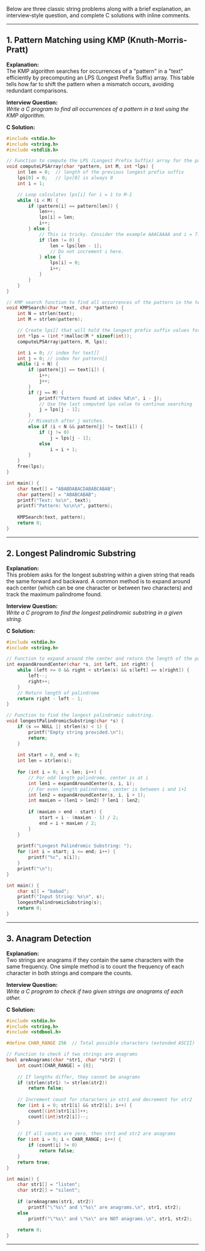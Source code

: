 Below are three classic string problems along with a brief explanation, an interview‐style question, and complete C solutions with inline comments.

---

## 1. Pattern Matching using KMP (Knuth-Morris-Pratt)

**Explanation:**  
The KMP algorithm searches for occurrences of a "pattern" in a "text" efficiently by precomputing an LPS (Longest Prefix Suffix) array. This table tells how far to shift the pattern when a mismatch occurs, avoiding redundant comparisons.

**Interview Question:**  
*Write a C program to find all occurrences of a pattern in a text using the KMP algorithm.*

**C Solution:**
```c
#include <stdio.h>
#include <string.h>
#include <stdlib.h>

// Function to compute the LPS (Longest Prefix Suffix) array for the pattern.
void computeLPSArray(char *pattern, int M, int *lps) {
    int len = 0;  // length of the previous longest prefix suffix
    lps[0] = 0;   // lps[0] is always 0
    int i = 1;

    // Loop calculates lps[i] for i = 1 to M-1
    while (i < M) {
        if (pattern[i] == pattern[len]) {
            len++;
            lps[i] = len;
            i++;
        } else {
            // This is tricky. Consider the example AAACAAAA and i = 7.
            if (len != 0) {
                len = lps[len - 1];
                // Do not increment i here.
            } else {
                lps[i] = 0;
                i++;
            }
        }
    }
}

// KMP search function to find all occurrences of the pattern in the text.
void KMPSearch(char *text, char *pattern) {
    int N = strlen(text);
    int M = strlen(pattern);

    // Create lps[] that will hold the longest prefix suffix values for pattern
    int *lps = (int *)malloc(M * sizeof(int));
    computeLPSArray(pattern, M, lps);

    int i = 0; // index for text[]
    int j = 0; // index for pattern[]
    while (i < N) {
        if (pattern[j] == text[i]) {
            i++;
            j++;
        }
        if (j == M) {
            printf("Pattern found at index %d\n", i - j);
            // Use the last computed lps value to continue searching
            j = lps[j - 1];
        }
        // Mismatch after j matches.
        else if (i < N && pattern[j] != text[i]) {
            if (j != 0)
                j = lps[j - 1];
            else
                i = i + 1;
        }
    }
    free(lps);
}

int main() {
    char text[] = "ABABDABACDABABCABAB";
    char pattern[] = "ABABCABAB";
    printf("Text: %s\n", text);
    printf("Pattern: %s\n\n", pattern);
    
    KMPSearch(text, pattern);
    return 0;
}
```

---

## 2. Longest Palindromic Substring

**Explanation:**  
This problem asks for the longest substring within a given string that reads the same forward and backward. A common method is to expand around each center (which can be one character or between two characters) and track the maximum palindrome found.

**Interview Question:**  
*Write a C program to find the longest palindromic substring in a given string.*

**C Solution:**
```c
#include <stdio.h>
#include <string.h>

// Function to expand around the center and return the length of the palindrome.
int expandAroundCenter(char *s, int left, int right) {
    while (left >= 0 && right < strlen(s) && s[left] == s[right]) {
        left--;
        right++;
    }
    // Return length of palindrome
    return right - left - 1;
}

// Function to find the longest palindromic substring.
void longestPalindromicSubstring(char *s) {
    if (s == NULL || strlen(s) < 1) {
        printf("Empty string provided.\n");
        return;
    }
    
    int start = 0, end = 0;
    int len = strlen(s);
    
    for (int i = 0; i < len; i++) {
        // For odd length palindrome, center is at i
        int len1 = expandAroundCenter(s, i, i);
        // For even length palindrome, center is between i and i+1
        int len2 = expandAroundCenter(s, i, i + 1);
        int maxLen = (len1 > len2) ? len1 : len2;
        
        if (maxLen > end - start) {
            start = i - (maxLen - 1) / 2;
            end = i + maxLen / 2;
        }
    }
    
    printf("Longest Palindromic Substring: ");
    for (int i = start; i <= end; i++) {
        printf("%c", s[i]);
    }
    printf("\n");
}

int main() {
    char s[] = "babad";
    printf("Input String: %s\n", s);
    longestPalindromicSubstring(s);
    return 0;
}
```

---

## 3. Anagram Detection

**Explanation:**  
Two strings are anagrams if they contain the same characters with the same frequency. One simple method is to count the frequency of each character in both strings and compare the counts.

**Interview Question:**  
*Write a C program to check if two given strings are anagrams of each other.*

**C Solution:**
```c
#include <stdio.h>
#include <string.h>
#include <stdbool.h>

#define CHAR_RANGE 256  // Total possible characters (extended ASCII)

// Function to check if two strings are anagrams
bool areAnagrams(char *str1, char *str2) {
    int count[CHAR_RANGE] = {0};
    
    // If lengths differ, they cannot be anagrams
    if (strlen(str1) != strlen(str2))
        return false;
    
    // Increment count for characters in str1 and decrement for str2
    for (int i = 0; str1[i] && str2[i]; i++) {
        count[(int)str1[i]]++;
        count[(int)str2[i]]--;
    }
    
    // If all counts are zero, then str1 and str2 are anagrams
    for (int i = 0; i < CHAR_RANGE; i++) {
        if (count[i] != 0)
            return false;
    }
    return true;
}

int main() {
    char str1[] = "listen";
    char str2[] = "silent";
    
    if (areAnagrams(str1, str2))
        printf("\"%s\" and \"%s\" are anagrams.\n", str1, str2);
    else
        printf("\"%s\" and \"%s\" are NOT anagrams.\n", str1, str2);
    
    return 0;
}
```

---
